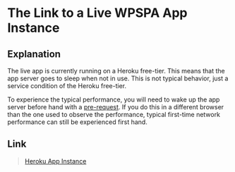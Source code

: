 # The Link to a Live WPSPA App Instance

## Explanation
The live app is currently running on a Heroku free-tier. This means that the app server goes to sleep when not in use. This is not typical behavior, just a service condition of the Heroku free-tier.

To experience the typical performance, you will need to wake up the app server before hand with a [pre-request](http://enigmatic-refuge-9006.herokuapp.com). If you do this in a different browser than the one used to observe the performance, typical first-time network performance can still be experienced first hand.

## Link
> [Heroku App Instance](http://enigmatic-refuge-9006.herokuapp.com)